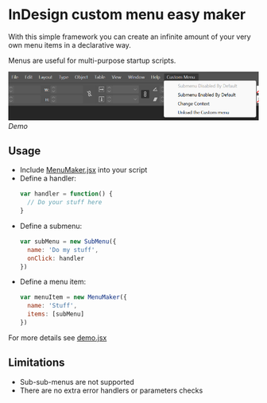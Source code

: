 # InDesign custom menu easy maker

With this simple framework you can create an infinite amount of your very own menu items in a declarative way.

Menus are useful for multi-purpose startup scripts.

![screenshot](/img/screenshot.png)
*Demo*

## Usage
- Include [MenuMaker.jsx](src/MenuMaker.jsx) into your script
- Define a handler:
  ```js
  var handler = function() {
    // Do your stuff here
  }
  ```
- Define a submenu:
  ```js
  var subMenu = new SubMenu({
    name: 'Do my stuff',
    onClick: handler
  })
  ```
- Define a menu item:
  ```js
  var menuItem = new MenuMaker({
    name: 'Stuff',
    items: [subMenu]
  })
  ```

For more details see [demo.jsx](src/demo.jsx)

## Limitations
- Sub-sub-menus are not supported
- There are no extra error handlers or parameters checks
